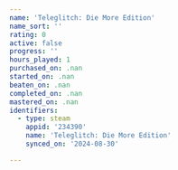 ```yaml
---
name: 'Teleglitch: Die More Edition'
name_sort: ''
rating: 0
active: false
progress: ''
hours_played: 1
purchased_on: .nan
started_on: .nan
beaten_on: .nan
completed_on: .nan
mastered_on: .nan
identifiers:
  - type: steam
    appid: '234390'
    name: 'Teleglitch: Die More Edition'
    synced_on: '2024-08-30'

---
```

